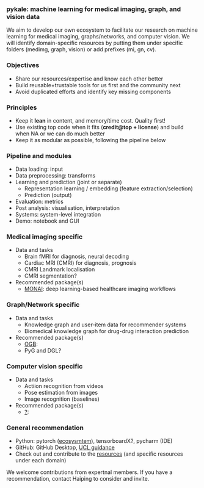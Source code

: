 ### pykale: machine learning for medical imaging, graph, and vision data  
We aim to develop our own ecosystem to facilitate our research on machine learning for medical imaging,
graphs/networks, and computer vision. We will identify domain-specific resources by putting them under
specific folders (medimg, graph, vision) or add prefixes (mi, gn, cv).

### Objectives
* Share our resources/expertise and know each other better
* Build reusable+trustable tools for us first and the community next
* Avoid duplicated efforts and identify key missing components

### Principles
* Keep it **lean** in content, and memory/time cost. Quality first!
* Use existing top code when it fits (**credit@top + license**) and build when NA or we can do much better
* Keep it as modular as possible, following the pipeline below   

### Pipeline and modules
* Data loading: input
* Data preprocessing: transforms
* Learning and prediction (joint or separate)
    * Representation learning / embedding (feature extraction/selection)
    * Prediction (output)
* Evaluation: metrics
* Post analysis: visualisation, interpretation
* Systems: system-level integration
* Demo: notebook and GUI 

### Medical imaging specific
* Data and tasks
    * Brain fMRI for diagnosis, neural decoding
    * Cardiac MRI (CMRI) for diagnosis, prognosis
    * CMRI Landmark localisation
    * CMRI segmentation?
* Recommended package(s)
    * [MONAI](https://github.com/Project-MONAI/MONAI): deep learning-based healthcare imaging workflows

### Graph/Network specific
* Data and tasks
    * Knowledge graph and user-item data for recommender systems
    * Biomedical knowledge graph for drug-drug interaction prediction
* Recommended package(s)
    * [OGB](https://github.com/snap-stanford/ogb): 
    * PyG and DGL?

### Computer vision specific
* Data and tasks
    * Actiion recognition from videos
    * Pose estimation from images
    * Image recognition (baselines)
* Recommended package(s)
    * [?](?): 

### General recommendation
* Python: pytorch ([ecosysmtem](https://pytorch.org/ecosystem/)), tensorboardX?, pycharm (IDE)
* GitHub: GitHub Desktop, [UCL guidance](https://www.ucl.ac.uk/isd/services/research-it/research-software-development-tools/support-for-ucl-researchers-to-use-github)
* Check out and contribute to the [resources](Resources.md) (and specific resources under each domain)

We welcome contributions from expertnal members. If you have a recommendation, contact Haiping to consider and invite.